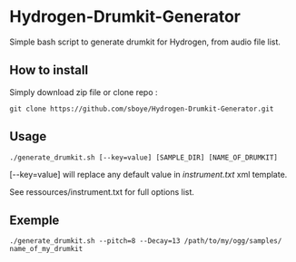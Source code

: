 Hydrogen-Drumkit-Generator
==========================

Simple bash script to generate drumkit for Hydrogen, from audio file list.

How to install
--------------------
Simply download zip file or clone repo :

    git clone https://github.com/sboye/Hydrogen-Drumkit-Generator.git

Usage
----------------------
    ./generate_drumkit.sh [--key=value] [SAMPLE_DIR] [NAME_OF_DRUMKIT]

[--key=value] will replace any default value in _instrument.txt_ xml template.

See ressources/instrument.txt for full options list.

Exemple
------------------------
    ./generate_drumkit.sh --pitch=8 --Decay=13 /path/to/my/ogg/samples/ name_of_my_drumkit

